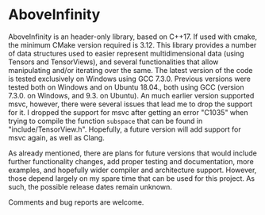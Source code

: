 # AboveInfinity

AboveInfinity is an header-only library, based on C++17. If used with cmake, the minimum CMake version required is 3.12.
This library provides a number of data structures used to easier represent multidimensional data (using Tensors and TensorViews), and several functionalities that allow manipulating and/or iterating over the same.
The latest version of the code is tested exclusively on Windows using GCC 7.3.0. Previous versions were tested both on Windows and on Ubuntu 18.04., both using GCC (version 7.3.0. on Windows, and 9.3. on Ubuntu).
An much earlier version supported msvc, however, there were several issues that lead me to drop the support for it. I dropped the support for msvc after getting an error "C1035" when trying to compile the function `subspace` that can be found in "include/TensorView.h".
Hopefully, a future version will add support for msvc again, as well as Clang.

As already mentioned, there are plans for future versions that would include further functionality changes, add proper testing and documentation, more examples, and hopefully wider compiler and architecture support. However, those depend largely on my spare time that can be used for this project. As such, the possible release dates remain unknown.

Comments and bug reports are welcome. 

